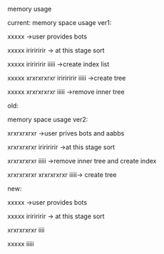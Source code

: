 
memory usage


current:
memory space usage ver1:

xxxxx ->user provides bots

xxxxx iririririr -> at this stage sort 

xxxxx iririririr iiiii ->create index list

xxxxx xrxrxrxrxr iririririr iiiii ->create tree

xxxxx xrxrxrxrxr iiiii ->remove inner tree


old:

memory space usage ver2:

xrxrxrxrxr ->user prives bots and aabbs 

xrxrxrxrxr iririririr ->at this stage sort

xrxrxrxrxr iiiii ->remove inner tree and create index

xrxrxrxrxr xrxrxrxrxr iiiii-> create tree


new:


xxxxx ->user provides bots

xxxxx iririririr -> at this stage sort 

xrxrxrxrxr iiii

xxxxx iiiii